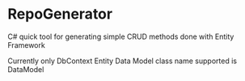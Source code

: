 # RepoGenerator
C# quick tool for generating simple CRUD methods done with Entity Framework

Currently only DbContext Entity Data Model class name supported is DataModel
